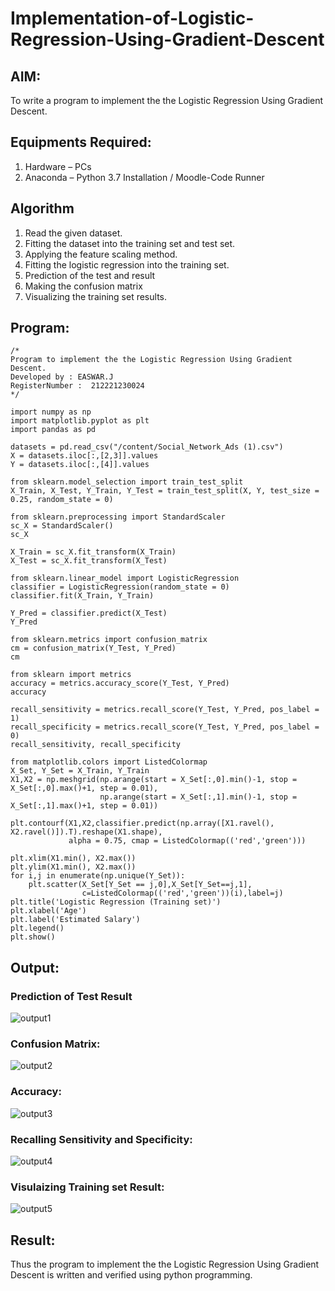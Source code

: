# Implementation-of-Logistic-Regression-Using-Gradient-Descent

## AIM:
To write a program to implement the the Logistic Regression Using Gradient Descent.

## Equipments Required:
1. Hardware – PCs
2. Anaconda – Python 3.7 Installation / Moodle-Code Runner

## Algorithm
1. Read the given dataset.
2. Fitting the dataset into the training set and test set.
3. Applying the feature scaling method.
4. Fitting the logistic regression into the training set.
5. Prediction of the test and result
6. Making the confusion matrix
7. Visualizing the training set results. 

## Program:
```
/*
Program to implement the the Logistic Regression Using Gradient Descent.
Developed by : EASWAR.J
RegisterNumber :  212221230024
*/

import numpy as np
import matplotlib.pyplot as plt
import pandas as pd

datasets = pd.read_csv("/content/Social_Network_Ads (1).csv")
X = datasets.iloc[:,[2,3]].values
Y = datasets.iloc[:,[4]].values

from sklearn.model_selection import train_test_split
X_Train, X_Test, Y_Train, Y_Test = train_test_split(X, Y, test_size = 0.25, random_state = 0)

from sklearn.preprocessing import StandardScaler
sc_X = StandardScaler()
sc_X

X_Train = sc_X.fit_transform(X_Train)
X_Test = sc_X.fit_transform(X_Test)

from sklearn.linear_model import LogisticRegression
classifier = LogisticRegression(random_state = 0)
classifier.fit(X_Train, Y_Train)

Y_Pred = classifier.predict(X_Test)
Y_Pred

from sklearn.metrics import confusion_matrix
cm = confusion_matrix(Y_Test, Y_Pred)
cm

from sklearn import metrics
accuracy = metrics.accuracy_score(Y_Test, Y_Pred)
accuracy

recall_sensitivity = metrics.recall_score(Y_Test, Y_Pred, pos_label = 1)
recall_specificity = metrics.recall_score(Y_Test, Y_Pred, pos_label = 0)
recall_sensitivity, recall_specificity

from matplotlib.colors import ListedColormap
X_Set, Y_Set = X_Train, Y_Train
X1,X2 = np.meshgrid(np.arange(start = X_Set[:,0].min()-1, stop = X_Set[:,0].max()+1, step = 0.01), 
                    np.arange(start = X_Set[:,1].min()-1, stop = X_Set[:,1].max()+1, step = 0.01))

plt.contourf(X1,X2,classifier.predict(np.array([X1.ravel(),
X2.ravel()]).T).reshape(X1.shape),
             alpha = 0.75, cmap = ListedColormap(('red','green')))

plt.xlim(X1.min(), X2.max())
plt.ylim(X1.min(), X2.max())
for i,j in enumerate(np.unique(Y_Set)):
    plt.scatter(X_Set[Y_Set == j,0],X_Set[Y_Set==j,1],
                c=ListedColormap(('red','green'))(i),label=j)
plt.title('Logistic Regression (Training set)')
plt.xlabel('Age')
plt.label('Estimated Salary')
plt.legend()
plt.show()

```

## Output:
### Prediction of Test Result

![output1](https://user-images.githubusercontent.com/94154683/173594360-52e1fb7b-bcda-47ce-9816-e73a95e9a6b8.jpg)

### Confusion Matrix:
![output2](https://user-images.githubusercontent.com/94154683/173594449-b36c4c0a-efec-4d8f-b7a6-ad302ca15cd5.jpg)


### Accuracy:

![output3](https://user-images.githubusercontent.com/94154683/173594462-a7d7c623-dfe5-4a58-b9c4-3f695a420881.jpg)

### Recalling Sensitivity and Specificity:

![output4](https://user-images.githubusercontent.com/94154683/173594476-49f52e54-cf37-45f7-9be3-9ee158c74be3.jpg)

### Visulaizing Training set Result:

![output5](https://user-images.githubusercontent.com/94154683/173594494-65d871e8-4984-42c3-807d-2ec6c824cf0e.jpeg)


## Result:
Thus the program to implement the the Logistic Regression Using Gradient Descent is written and verified using python programming.


